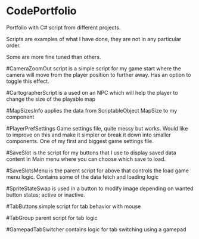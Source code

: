 # CodePortfolio
Portfolio with C# script from different projects.

Scripts are examples of what I have done, they are not in any particular order. 

Some are more fine tuned than others.

#CameraZoomOut script is a simple script for my game start where the camera will move from the player position to further away. Has an option to toggle this effect.

#CartographerScript is a used on an NPC which will help the player to change the size of the playable map

#MapSizesInfo applies the data from ScriptableObject MapSize to my component

#PlayerPrefSettings Game settings file, quite messy but works. Would like to improve on this and make it simpler or break it down into smaller components. One of my first and biggest game settings file.

#SaveSlot is the script for my buttons that I use to display saved data content in Main menu where you can choose which save to load.

#SaveSlotsMenu is the parent script for above that controls the load game menu logic. Contains some of the data fetch and loading logic

#SpriteStateSwap is used in a button to modify image depending on wanted button status; active or inactive.

#TabButtons simple script for tab behavior with mouse

#TabGroup parent script for tab logic

#GamepadTabSwitcher contains logic for tab switching using a gamepad
